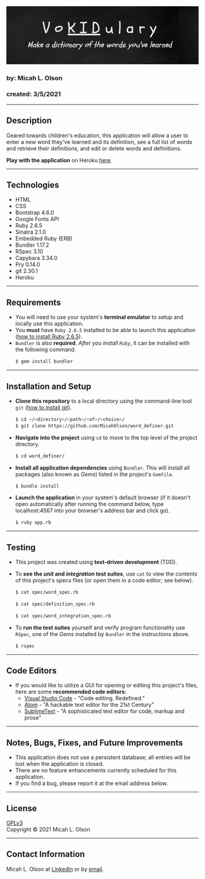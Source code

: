<img src="public/img/preview.png" alt="A preview of Word Definer">
  
### by: Micah L. Olson
### created: 3/5/2021
* * * 

## Description
Geared towards children's education, this application will allow a user to enter a new word they've learned and its definition, see a full list of words and retrieve their definitions, and edit or delete words and definitions.
  
**Play with the application** on Heroku [here](https://frozen-chamber-40405.herokuapp.com/).  
* * *

## Technologies
* HTML
* CSS
* Bootstrap 4.6.0
* Google Fonts API
* Ruby 2.6.5
* Sinatra 2.1.0
* Embedded Ruby (ERB)
* Bundler 1.17.2
* RSpec 3.10
* Capybara 3.34.0
* Pry 0.14.0
* git 2.30.1
* Heroku
* * *

## Requirements
* You will need to use your system's **terminal emulator** to setup and locally use this application.
* You **must** have `Ruby 2.6.5` installed to be able to launch this application ([how to install Ruby 2.6.5](https://www.learnhowtoprogram.com/ruby-and-rails/getting-started-with-ruby/installing-ruby)).
* `Bundler` is also **required**. *After you install `Ruby`*, it can be installed with the following command.
  ```bash
  $ gem install bundler
  ```
***

## Installation and Setup
* **Clone this repository** to a local directory using the command-line tool `git` ([how to install git](https://www.learnhowtoprogram.com/introduction-to-programming/getting-started-with-intro-to-programming/git-and-github)).  
  ```bash
  $ cd ~/<directory>/<path>/<of>/<choice>/
  $ git clone https://github.com/MicahOlson/word_definer.git
  ```

* **Navigate into the project** using `cd` to move to the top level of the project directory.  
  ```bash
  $ cd word_definer/
  ``` 

* **Install all application dependencies** using `Bundler`. This will install all packages (also known as *Gems*) listed in the project's `Gemfile`.
  ```bash
  $ bundle install
  ```

* **Launch the application** in your system's default browser (if it doesn't open automatically after running the command below, type localhost:4567 into your browser's address bar and click go).
  ```bash
  $ ruby app.rb
  ```
***

## Testing
* This project was created using **test-driven development** (TDD).

* To **see the *unit* and *integration* test suites**, use `cat` to view the contents of this project's specs files (or open them in a code editor; see below).
  ```bash
  $ cat spec/word_spec.rb
  ```
  ```bash
  $ cat spec/definition_spec.rb
  ```
  ```bash
  $ cat spec/word_integration_spec.rb
  ```

* To **run the test suites** yourself and verify program functionality use `RSpec`, one of the *Gems* installed by `Bundler` in the instructions above.
  ```bash
  $ rspec
  ```
***

## Code Editors
* If you would like to utilize a GUI for opening or editing this project's files, here are some **recommended code editors**:
  * [Visual Studio Code](https://code.visualstudio.com) - "Code editing. Redefined."
  * [Atom](https://atom.io) - "A hackable text editor for the 21st Century"
  * [SublimeText](https://www.sublimetext.com) - "A sophisticated text editor for code, markup and prose"
***

## Notes, Bugs, Fixes, and Future Improvements
* This application does not use a persistent database; all entries will be lost when the application is closed.
* There are no feature enhancements currently scheduled for this application.
* If you find a bug, please report it at the email address below.
***

## License
[GPLv3](https://choosealicense.com/licenses/gpl-3.0/)\
Copyright &copy; 2021 Micah L. Olson
* * *

## Contact Information
Micah L. Olson at <a href="https://www.linkedin.com/in/micah-lewis-olson/" target="_blank">LinkedIn</a> or by <a href="mailto:micah.olson@protonmail.com" target="_blank">email</a>.